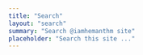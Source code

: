 ```yaml
---
title: "Search"
layout: "search" 
summary: "Search @iamhemanthm site"
placeholder: "Search this site ..."
---
```

